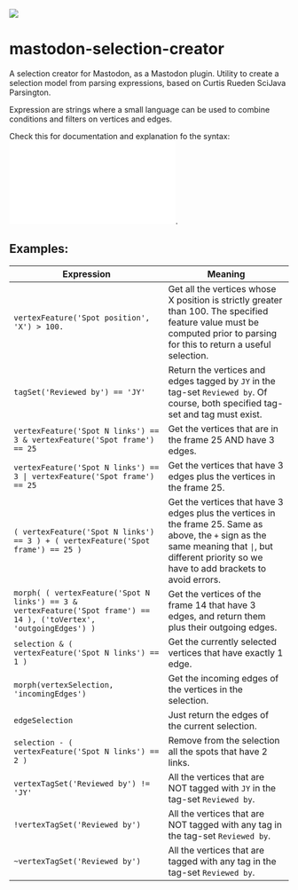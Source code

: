[![](https://travis-ci.com/mastodon-sc/mastodon-selection-creator.svg?branch=master)](https://travis-ci.com/mastodon-sc/mastodon-selection-creator)

# mastodon-selection-creator
A selection creator for Mastodon, as a Mastodon plugin.
Utility to create a selection model from parsing expressions, based on Curtis Rueden SciJava Parsington.

Expression are strings where a small language can be used to combine
conditions and filters on vertices and edges. 

Check this for documentation and explanation fo the syntax: ![the help file](src/main/resources/org/mastodon/mamut/selectioncreator/plugin/settings/Help.md).


Examples:
--------

|Expression|Meaning|
|--- |--- |
|`vertexFeature('Spot position', 'X') > 100.` |Get all the vertices whose X position is strictly greater than 100. The specified feature value must be computed prior to parsing for this to return a useful selection.|
|`tagSet('Reviewed by') == 'JY'`|Return the vertices and edges tagged by `JY` in the tag-set `Reviewed by`. Of course, both specified tag-set and tag must exist.|
|`vertexFeature('Spot N links') == 3 & vertexFeature('Spot frame') == 25`|Get the vertices that are in the frame 25 AND have 3 edges.|
|`vertexFeature('Spot N links') == 3 \| vertexFeature('Spot frame') == 25`|Get the vertices that have 3 edges plus the vertices in the frame 25.|
|`( vertexFeature('Spot N links') == 3 ) + ( vertexFeature('Spot frame') == 25 )`|Get the vertices that have 3 edges plus the vertices in the frame 25. Same as above, the `+` sign as the same meaning that `\|`, but different priority so we have to add brackets to avoid errors.|
|`morph( ( vertexFeature('Spot N links') == 3 & vertexFeature('Spot frame') == 14 ), ('toVertex', 'outgoingEdges') )`|Get the vertices of the frame 14 that have 3 edges, and return them plus their outgoing edges.|
|`selection & ( vertexFeature('Spot N links') == 1 )`|Get the currently selected vertices that have exactly 1 edge.|
|`morph(vertexSelection, 'incomingEdges')`|Get the incoming edges of the vertices in the selection.|
|`edgeSelection`|Just return the edges of the current selection.|
|`selection - ( vertexFeature('Spot N links') == 2 )`|Remove from the selection all the spots that have 2 links.|
|`vertexTagSet('Reviewed by') != 'JY'`|All the vertices that are NOT tagged with `JY` in the tag-set `Reviewed by`.|
|`!vertexTagSet('Reviewed by')`|All the vertices that are NOT tagged with any tag in the tag-set `Reviewed by`.|
|`~vertexTagSet('Reviewed by')`|All the vertices that are tagged with any tag in the tag-set `Reviewed by`.|
